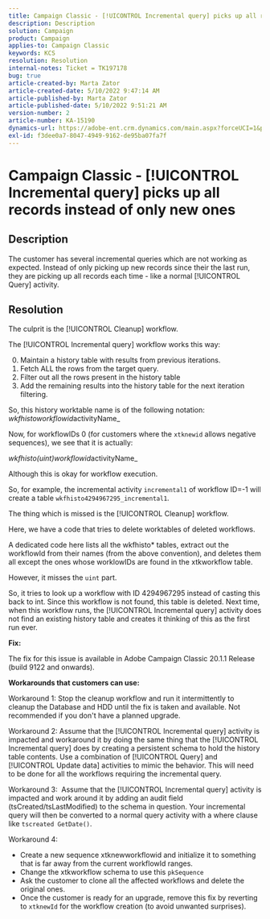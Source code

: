 ```yaml
---
title: Campaign Classic - [!UICONTROL Incremental query] picks up all records instead of only new ones
description: Description
solution: Campaign
product: Campaign
applies-to: Campaign Classic
keywords: KCS
resolution: Resolution
internal-notes: Ticket = TK197178
bug: true
article-created-by: Marta Zator
article-created-date: 5/10/2022 9:47:14 AM
article-published-by: Marta Zator
article-published-date: 5/10/2022 9:51:21 AM
version-number: 2
article-number: KA-15190
dynamics-url: https://adobe-ent.crm.dynamics.com/main.aspx?forceUCI=1&pagetype=entityrecord&etn=knowledgearticle&id=ad8bd527-46d0-ec11-a7b5-00224809c101
exl-id: f3dee0a7-8047-4949-9162-de95ba07fa7f
---
```

# Campaign Classic - [!UICONTROL Incremental query] picks up all records instead of only new ones

## Description


The customer has several incremental queries which are not working as expected. Instead of only picking up new records since their the last run, they are picking up all records each time - like a normal [!UICONTROL Query] activity.


## Resolution


The culprit is the [!UICONTROL Cleanup] workflow.

The [!UICONTROL Incremental query] workflow works this way:

0. Maintain a history table with results from previous iterations.
1. Fetch ALL the rows from the target query.
2. Filter out all the rows present in the history table
3. Add the remaining results into the history table for the next iteration filtering.

So, this history worktable name is of the following notation:
*wkfhistoworkflowid*activityName_

Now, for workflowIDs  0 (for customers where the `xtknewid` allows negative sequences), we see that it is actually:

*wkfhisto(uint)workflowid*activityName_

Although this is okay for workflow execution.

So, for example, the incremental activity `incremental1` of workflow ID=-1 will create a table `wkfhisto4294967295_incremental1`.

The thing which is missed is the [!UICONTROL Cleanup] workflow.

Here, we have a code that tries to delete worktables of deleted workflows.

A dedicated code here lists all the wkfhisto\* tables, extract out the workflowId from their names (from the above convention), and deletes them all except the ones whose worklowIDs are found in the xtkworkflow table.

However, it misses the `uint` part.

So, it tries to look up a workflow with ID 4294967295 instead of casting this back to int. Since this workflow is not found, this table is deleted. Next time, when this workflow runs, the [!UICONTROL Incremental query] activity does not find an existing history table and creates it thinking of this as the first run ever.

<b>Fix:</b>

The fix for this issue is available in Adobe Campaign Classic 20.1.1 Release (build 9122 and onwards).

<b>Workarounds that customers can use:</b>

Workaround 1: Stop the cleanup workflow and run it intermittently to cleanup the Database and HDD until the fix is taken and available. Not recommended if you don't have a planned upgrade.

Workaround 2: Assume that the [!UICONTROL Incremental query] activity is impacted and workaround it by doing the same thing that the [!UICONTROL Incremental query] does by creating a persistent schema to hold the history table contents. Use a combination of [!UICONTROL Query] and [!UICONTROL Update data] activities to mimic the behavior. This will need to be done for all the workflows requiring the incremental query.

Workaround 3:  Assume that the [!UICONTROL Incremental query] activity is impacted and work around it by adding an audit field (tsCreated/tsLastModified) to the schema in question. Your incremental query will then be converted to a normal query activity with a where clause like `tscreated GetDate()`.

Workaround 4:

- Create a new sequence xtknewworkflowid and initialize it to something that is far away from the current workflowId ranges.
- Change the xtkworkflow schema to use this `pkSequence`
- Ask the customer to clone all the affected workflows and delete the original ones.
- Once the customer is ready for an upgrade, remove this fix by reverting to `xtknewId` for the workflow creation (to avoid unwanted surprises).
